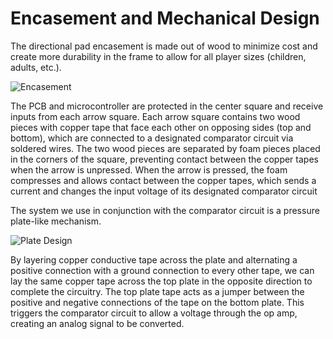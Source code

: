# Encasement and Mechanical Design

The directional pad encasement is made out of wood to minimize cost and create more durability in the frame to allow for all player sizes (children, adults, etc.). 

![Encasement]()

The PCB and microcontroller are protected in the center square and receive inputs from each arrow square. Each arrow square contains two wood pieces with copper tape that face each other on opposing sides (top and bottom), which are connected to a designated comparator circuit via soldered wires. The two wood pieces are separated by foam pieces placed in the corners of the square, preventing contact between the copper tapes when the arrow is unpressed. When the arrow is pressed, the foam compresses and allows contact between the copper tapes, which sends a current and changes the input voltage of its designated comparator circuit

The system we use in conjunction with the comparator circuit is a pressure plate-like mechanism. 

![Plate Design](https://github.com/MiyuYamasaki-Davis/EE-Emerge-2023-DancePad/blob/main/pictures/Encasement/plate.jpg?raw=true)

By layering copper conductive tape across the plate and alternating a positive connection with a ground connection to every other tape, we can lay the same copper tape across the top plate in the opposite direction to complete the circuitry. The top plate tape acts as a jumper between the positive and negative connections of the tape on the bottom plate. This triggers the comparator circuit to allow a voltage through the op amp, creating an analog signal to be converted.
